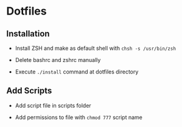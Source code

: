 # Dotfiles

## Installation
- Install ZSH and make as default shell with `chsh -s /usr/bin/zsh`

- Delete bashrc and zshrc manually 

- Execute `./install` command at dotfiles directory

## Add Scripts
- Add script file in scripts folder

- Add permissions to file with `chmod 777` script name